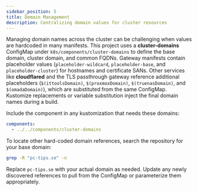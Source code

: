 ```yaml
---
sidebar_position: 5
title: Domain Management
description: Centralizing domain values for cluster resources
---
```


Managing domain names across the cluster can be challenging when values are hardcoded in many manifests. This project
uses a **cluster-domains** ConfigMap under `k8s/components/cluster-domains` to define the base domain, cluster domain,
and common FQDNs. Gateway manifests contain placeholder values (`placeholder-wildcard`, `placeholder-base`, and
`placeholder-cluster`) for hostnames and certificate SANs. Other services like **cloudflared** and the TLS passthrough
gateway reference additional placeholders (`$(ittoolsDomain)`, `$(proxmoxDomain)`, `$(truenasDomain)`, and
`$(omadaDomain)`), which are substituted from the same ConfigMap. Kustomize replacements or variable substitution inject
the final domain names during a build.

Include the component in any kustomization that needs these domains:

```yaml
components:
  - ../../components/cluster-domains
```

To locate other hard-coded domain references, search the repository for your base domain:

```bash
grep -R "pc-tips.se" -n
```

Replace `pc-tips.se` with your actual domain as needed. Update any newly discovered references to pull from the
ConfigMap or parameterize them appropriately.
